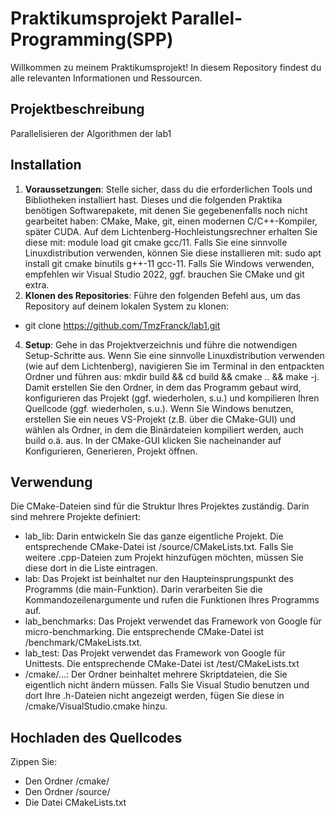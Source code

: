 # Praktikumsprojekt Parallel-Programming(SPP)

Willkommen zu meinem Praktikumsprojekt! In diesem Repository findest du alle relevanten Informationen und Ressourcen.

## Projektbeschreibung

Parallelisieren der Algorithmen der lab1

## Installation

1. **Voraussetzungen**: Stelle sicher, dass du die erforderlichen Tools und Bibliotheken installiert hast.
Dieses und die folgenden Praktika benötigen Softwarepakete, mit denen Sie gegebenenfalls noch nicht gearbeitet haben:
CMake, Make, git, einen modernen C/C++-Kompiler, später CUDA.
Auf dem Lichtenberg-Hochleistungsrechner erhalten Sie diese mit: module load git cmake gcc/11.
Falls Sie eine sinnvolle Linuxdistribution verwenden, können Sie diese installieren mit: sudo apt install git
cmake binutils g++-11 gcc-11.
Falls Sie Windows verwenden, empfehlen wir Visual Studio 2022, ggf. brauchen Sie CMake und git extra.
3. **Klonen des Repositories**: Führe den folgenden Befehl aus, um das Repository auf deinem lokalen System zu klonen:
- git clone https://github.com/TmzFranck/lab1.git



4. **Setup**: Gehe in das Projektverzeichnis und führe die notwendigen Setup-Schritte aus.
Wenn Sie eine sinnvolle Linuxdistribution verwenden (wie auf dem Lichtenberg), navigieren Sie im Terminal in den
entpackten Ordner und führen aus: mkdir build && cd build && cmake .. && make -j. Damit erstellen Sie
den Ordner, in dem das Programm gebaut wird, konfigurieren das Projekt (ggf. wiederholen, s.u.) und kompilieren
Ihren Quellcode (ggf. wiederholen, s.u.).
Wenn Sie Windows benutzen, erstellen Sie ein neues VS-Projekt (z.B. über die CMake-GUI) und wählen als Ordner,
in dem die Binärdateien kompiliert werden, auch build o.ä. aus. In der CMake-GUI klicken Sie nacheinander auf
Konfigurieren, Generieren, Projekt öffnen.

## Verwendung

Die CMake-Dateien sind für die Struktur Ihres Projektes zuständig. Darin sind mehrere Projekte definiert:
- lab_lib: Darin entwickeln Sie das ganze eigentliche Projekt. Die entsprechende CMake-Datei ist
/source/CMakeLists.txt. Falls Sie weitere .cpp-Dateien zum Projekt hinzufügen möchten, müssen Sie diese dort in
die Liste eintragen.
- lab: Das Projekt ist beinhaltet nur den Haupteinsprungspunkt des Programms (die main-Funktion). Darin
verarbeiten Sie die Kommandozeilenargumente und rufen die Funktionen Ihres Programms auf.
- lab_benchmarks: Das Projekt verwendet das Framework von Google für micro-benchmarking. Die entsprechende
CMake-Datei ist /benchmark/CMakeLists.txt.
- lab_test: Das Projekt verwendet das Framework von Google für Unittests. Die entsprechende CMake-Datei ist
/test/CMakeLists.txt
- /cmake/...: Der Ordner beinhaltet mehrere Skriptdateien, die Sie eigentlich nicht ändern müssen. Falls Sie Visual
Studio benutzen und dort Ihre .h-Dateien nicht angezeigt werden, fügen Sie diese in /cmake/VisualStudio.cmake
hinzu.




##  Hochladen des Quellcodes

Zippen Sie:
- Den Ordner /cmake/
- Den Ordner /source/
- Die Datei CMakeLists.txt


